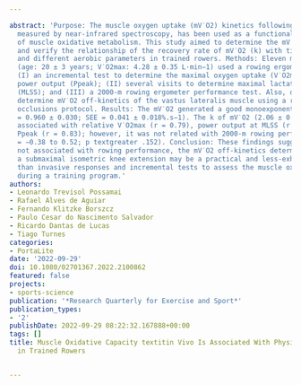 ---
abstract: 'Purpose: The muscle oxygen uptake (mV˙O2) kinetics following exercise,
  measured by near-infrared spectroscopy, has been used as a functional evaluation
  of muscle oxidative metabolism. This study aimed to determine the mV˙O2 off-kinetics
  and verify the relationship of the recovery rate of mV˙O2 (k) with time-trial performance
  and different aerobic parameters in trained rowers. Methods: Eleven male rowers
  (age: 20 ± 3 years; V˙O2max: 4.28 ± 0.35 L·min−1) used a rowing ergometer to perform
  (I) an incremental test to determine the maximal oxygen uptake (V˙O2max) and peak
  power output (Ppeak); (II) several visits to determine maximal lactate steady state
  (MLSS); and (III) a 2000-m rowing ergometer performance test. Also, one test to
  determine mV˙O2 off-kinetics of the vastus lateralis muscle using a repeated arterial
  occlusions protocol. Results: The mV˙O2 generated a good monoexponential fit (R2
  = 0.960 ± 0.030; SEE = 0.041 ± 0.018%.s−1). The k of mV˙O2 (2.06 ± 0.58 min−1) was
  associated with relative V˙O2max (r = 0.79), power output at MLSS (r = 0.76), and
  Ppeak (r = 0.83); however, it was not related with 2000-m rowing performance (r
  = −0.38 to 0.52; p textgreater .152). Conclusion: These findings suggest that although
  not associated with rowing performance, the mV˙O2 off-kinetics determined after
  a submaximal isometric knee extension may be a practical and less-exhaustive approach
  than invasive responses and incremental tests to assess the muscle oxidative metabolism
  during a training program.'
authors:
- Leonardo Trevisol Possamai
- Rafael Alves de Aguiar
- Fernando Klitzke Borszcz
- Paulo Cesar do Nascimento Salvador
- Ricardo Dantas de Lucas
- Tiago Turnes
categories:
- PortaLite
date: '2022-09-29'
doi: 10.1080/02701367.2022.2100862
featured: false
projects:
- sports-science
publication: '*Research Quarterly for Exercise and Sport*'
publication_types:
- '2'
publishDate: 2022-09-29 08:22:32.167888+00:00
tags: []
title: Muscle Oxidative Capacity textitin Vivo Is Associated With Physiological Parameters
  in Trained Rowers

---
